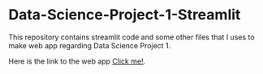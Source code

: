 # Data-Science-Project-1-Streamlit
This repository contains streamlit code and some other files that I uses to make web app regarding Data Science Project 1.

Here is the link to the web app [Click me!](https://1beginnerjun1-laptop-streamlit-streamlit-code-spwl8q.streamlit.app/).
